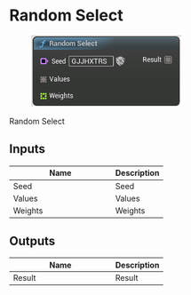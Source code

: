 # Random Select

<div align="left" data-full-width="false"><figure><img src="../../../api/Random/Random_Select.png" alt=""><figcaption></figcaption></figure></div>

Random Select

## Inputs

<table><thead><tr><th width="170">Name</th><th>Description</th></tr></thead><tbody><tr><td>Seed</td><td>Seed</td></tr><tr><td>Values</td><td>Values</td></tr><tr><td>Weights</td><td>Weights</td></tr></tbody></table>

## Outputs

<table><thead><tr><th width="170">Name</th><th>Description</th></tr></thead><tbody><tr><td>Result</td><td>Result</td></tr></tbody></table>
